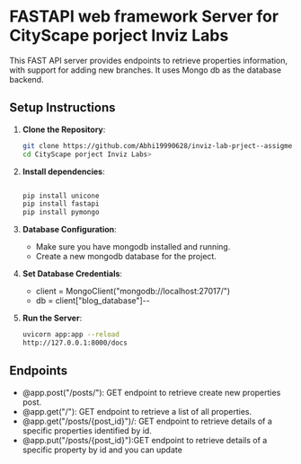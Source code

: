 # FASTAPI web framework Server for CityScape porject Inviz Labs


This FAST API server provides endpoints to retrieve properties information, with support for adding new branches. It uses Mongo db as the database backend.

## Setup Instructions

1. **Clone the Repository**:
   ```bash
   git clone https://github.com/Abhi19990628/inviz-lab-prject--assigment
   cd CityScape porject Inviz Labs> 

2. **Install dependencies**:
   ```bash

   pip install unicone
   pip install fastapi
   pip install pymongo

3. **Database Configuration**:
    * Make sure you have mongodb installed and running.
    * Create a new mongodb database for the project.
4. **Set Database Credentials**:
   * client = MongoClient("mongodb://localhost:27017/")
   * db = client["blog_database"]--

5. **Run the Server**:
   ```bash
   uvicorn app:app --reload
   http://127.0.0.1:8000/docs


## Endpoints

 * @app.post("/posts/"): GET endpoint to retrieve create new properties post.
 * @app.get("/"): GET endpoint to retrieve a list of all properties.
 * @app.get("/posts/{post_id}")/: GET endpoint to retrieve details of a specific properties identified by id.
 * @app.put("/posts/{post_id}"):GET endpoint to retrieve details of a specific property by id and you can update
